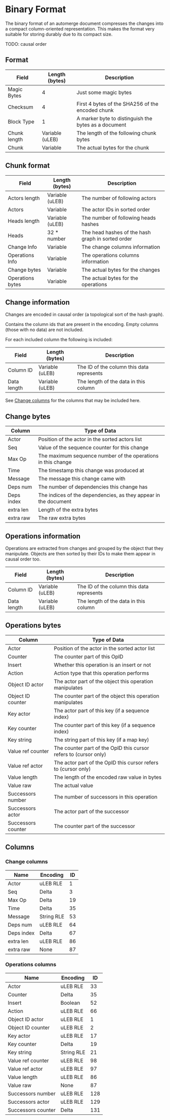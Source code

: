 # Binary Format

The binary format of an automerge document compresses the changes into a compact column-oriented representation.
This makes the format very suitable for storing durably due to its compact size.

TODO: causal order

## Format

| Field        | Length (bytes)  | Description                                          |
| ------------ | --------------- | ---------------------------------------------------- |
| Magic Bytes  | 4               | Just some magic bytes                                |
| Checksum     | 4               | First 4 bytes of the SHA256 of the encoded chunk     |
| Block Type   | 1               | A marker byte to distinguish the bytes as a document |
| Chunk length | Variable (uLEB) | The length of the following chunk bytes              |
| Chunk        | Variable        | The actual bytes for the chunk                       |

## Chunk format

| Field            | Length (bytes)  | Description                                       |
| ---------------- | --------------- | ------------------------------------------------- |
| Actors length    | Variable (uLEB) | The number of following actors                    |
| Actors           | Variable        | The actor IDs in sorted order                     |
| Heads length     | Variable (uLEB) | The number of following heads hashes              |
| Heads            | 32 \* number    | The head hashes of the hash graph in sorted order |
| Change Info      | Variable        | The change columns information                    |
| Operations Info  | Variable        | The operations columns information                |
| Change bytes     | Variable        | The actual bytes for the changes                  |
| Operations bytes | Variable        | The actual bytes for the operations               |

## Change information

Changes are encoded in causal order (a topological sort of the hash graph).

Contains the column ids that are present in the encoding.
Empty columns (those with no data) are not included.

For each included column the following is included:

| Field       | Length (bytes)  | Description                               |
| ----------- | --------------- | ----------------------------------------- |
| Column ID   | Variable (uLEB) | The ID of the column this data represents |
| Data length | Variable (uLEB) | The length of the data in this column     |

See [Change columns](.#change-columns) for the columns that may be included here.

## Change bytes

| Column     | Type of Data                                                    |
| ---------- | --------------------------------------------------------------- |
| Actor      | Position of the actor in the sorted actors list                 |
| Seq        | Value of the sequence counter for this change                   |
| Max Op     | The maximum sequence number of the operations in this change    |
| Time       | The timestamp this change was produced at                       |
| Message    | The message this change came with                               |
| Deps num   | The number of dependencies this change has                      |
| Deps index | The indices of the dependencies, as they appear in the document |
| extra len  | Length of the extra bytes                                       |
| extra raw  | The raw extra bytes                                             |

## Operations information

Operations are extracted from changes and grouped by the object that they manipulate.
Objects are then sorted by their IDs to make them appear in causal order too.

| Field       | Length (bytes)  | Description                               |
| ----------- | --------------- | ----------------------------------------- |
| Column ID   | Variable (uLEB) | The ID of the column this data represents |
| Data length | Variable (uLEB) | The length of the data in this column     |

## Operations bytes

| Column             | Type of Data                                                     |
| ------------------ | ---------------------------------------------------------------- |
| Actor              | Position of the actor in the sorted actor list                   |
| Counter            | The counter part of this OpID                                    |
| Insert             | Whether this operation is an insert or not                       |
| Action             | Action type that this operation performs                         |
| Object ID actor    | The actor part of the object this operation manipulates          |
| Object ID counter  | The counter part of the object this operation manipulates        |
| Key actor          | The actor part of this key (if a sequence index)                 |
| Key counter        | The counter part of this key (if a sequence index)               |
| Key string         | The string part of this key (if a map key)                       |
| Value ref counter  | The counter part of the OpID this cursor refers to (cursor only) |
| Value ref actor    | The actor part of the OpID this cursor refers to (cursor only)   |
| Value length       | The length of the encoded raw value in bytes                     |
| Value raw          | The actual value                                                 |
| Successors number  | The number of successors in this operation                       |
| Successors actor   | The actor part of the successor                                  |
| Successors counter | The counter part of the successor                                |

## Columns

### Change columns

| Name       | Encoding   | ID  |
| ---------- | ---------- | --- |
| Actor      | uLEB RLE   | 1   |
| Seq        | Delta      | 3   |
| Max Op     | Delta      | 19  |
| Time       | Delta      | 35  |
| Message    | String RLE | 53  |
| Deps num   | uLEB RLE   | 64  |
| Deps index | Delta      | 67  |
| extra len  | uLEB RLE   | 86  |
| extra raw  | None       | 87  |

### Operations columns

| Name               | Encoding   | ID  |
| ------------------ | ---------- | --- |
| Actor              | uLEB RLE   | 33  |
| Counter            | Delta      | 35  |
| Insert             | Boolean    | 52  |
| Action             | uLEB RLE   | 66  |
| Object ID actor    | uLEB RLE   | 1   |
| Object ID counter  | uLEB RLE   | 2   |
| Key actor          | uLEB RLE   | 17  |
| Key counter        | Delta      | 19  |
| Key string         | String RLE | 21  |
| Value ref counter  | uLEB RLE   | 98  |
| Value ref actor    | uLEB RLE   | 97  |
| Value length       | uLEB RLE   | 86  |
| Value raw          | None       | 87  |
| Successors number  | uLEB RLE   | 128 |
| Successors actor   | uLEB RLE   | 129 |
| Successors counter | Delta      | 131 |
